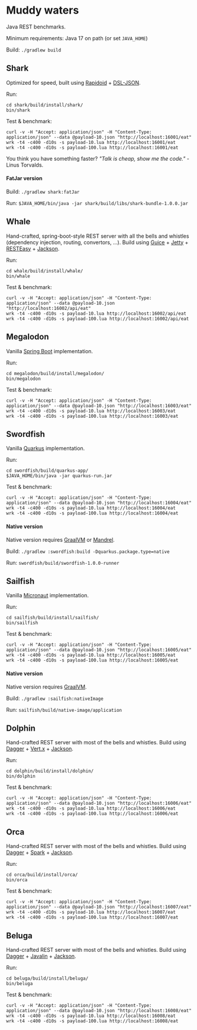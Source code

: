 # Muddy waters

Java REST benchmarks.

Minimum requirements: Java 17 on path (or set `JAVA_HOME`)

Build: `./gradlew build`

## Shark

Optimized for speed, built using [Rapidoid](https://github.com/rapidoid/rapidoid) + [DSL-JSON](https://github.com/ngs-doo/dsl-json).

Run:

```
cd shark/build/install/shark/
bin/shark
```

Test & benchmark:

```
curl -v -H "Accept: application/json" -H "Content-Type: application/json" --data @payload-10.json "http://localhost:16001/eat"
wrk -t4 -c400 -d10s -s payload-10.lua http://localhost:16001/eat
wrk -t4 -c400 -d10s -s payload-100.lua http://localhost:16001/eat
```

You think you have something faster? *"Talk is cheap, show me the code."* - Linus Torvalds.

#### FatJar version

Build: `./gradlew shark:fatJar`

Run: `$JAVA_HOME/bin/java -jar shark/build/libs/shark-bundle-1.0.0.jar`

## Whale

Hand-crafted, spring-boot-style REST server with all the bells and whistles (dependency injection, routing, convertors, ...).
Build using [Guice](https://github.com/google/guice) + [Jetty](https://github.com/eclipse/jetty.project) +
[RESTEasy](https://github.com/resteasy/Resteasy) + [Jackson](https://github.com/FasterXML/jackson).

Run:

```
cd whale/build/install/whale/
bin/whale
```

Test & benchmark:

```
curl -v -H "Accept: application/json" -H "Content-Type: application/json" --data @payload-10.json "http://localhost:16002/api/eat"
wrk -t4 -c400 -d10s -s payload-10.lua http://localhost:16002/api/eat
wrk -t4 -c400 -d10s -s payload-100.lua http://localhost:16002/api/eat
```

## Megalodon

Vanilla [Spring Boot](https://spring.io/projects/spring-boot) implementation.

Run:

```
cd megalodon/build/install/megalodon/
bin/megalodon
```

Test & benchmark:

```
curl -v -H "Accept: application/json" -H "Content-Type: application/json" --data @payload-10.json "http://localhost:16003/eat"
wrk -t4 -c400 -d10s -s payload-10.lua http://localhost:16003/eat
wrk -t4 -c400 -d10s -s payload-100.lua http://localhost:16003/eat
```

## Swordfish

Vanilla [Quarkus](https://quarkus.io/) implementation.

Run:

```
cd swordfish/build/quarkus-app/
$JAVA_HOME/bin/java -jar quarkus-run.jar
```

Test & benchmark:

```
curl -v -H "Accept: application/json" -H "Content-Type: application/json" --data @payload-10.json "http://localhost:16004/eat"
wrk -t4 -c400 -d10s -s payload-10.lua http://localhost:16004/eat
wrk -t4 -c400 -d10s -s payload-100.lua http://localhost:16004/eat
```

#### Native version

Native version requires [GraalVM](https://www.graalvm.org/) or [Mandrel](https://github.com/graalvm/mandrel).

Build: `./gradlew :swordfish:build -Dquarkus.package.type=native`

Run: `swordfish/build/swordfish-1.0.0-runner`

## Sailfish

Vanilla [Micronaut](https://micronaut.io/) implementation.

Run:

```
cd sailfish/build/install/sailfish/
bin/sailfish
```

Test & benchmark:

```
curl -v -H "Accept: application/json" -H "Content-Type: application/json" --data @payload-10.json "http://localhost:16005/eat"
wrk -t4 -c400 -d10s -s payload-10.lua http://localhost:16005/eat
wrk -t4 -c400 -d10s -s payload-100.lua http://localhost:16005/eat
```

#### Native version

Native version requires [GraalVM](https://www.graalvm.org/).

Build: `./gradlew :sailfish:nativeImage`

Run: `sailfish/build/native-image/application`

## Dolphin

Hand-crafted REST server with most of the bells and whistles.
Build using [Dagger](https://dagger.dev/) + [Vert.x](https://vertx.io/) + [Jackson](https://github.com/FasterXML/jackson).

Run:

```
cd dolphin/build/install/dolphin/
bin/dolphin
```

Test & benchmark:

```
curl -v -H "Accept: application/json" -H "Content-Type: application/json" --data @payload-10.json "http://localhost:16006/eat"
wrk -t4 -c400 -d10s -s payload-10.lua http://localhost:16006/eat
wrk -t4 -c400 -d10s -s payload-100.lua http://localhost:16006/eat
```

## Orca

Hand-crafted REST server with most of the bells and whistles.
Build using [Dagger](https://dagger.dev/) + [Spark](https://sparkjava.com/) + [Jackson](https://github.com/FasterXML/jackson).

Run:

```
cd orca/build/install/orca/
bin/orca
```

Test & benchmark:

```
curl -v -H "Accept: application/json" -H "Content-Type: application/json" --data @payload-10.json "http://localhost:16007/eat"
wrk -t4 -c400 -d10s -s payload-10.lua http://localhost:16007/eat
wrk -t4 -c400 -d10s -s payload-100.lua http://localhost:16007/eat
```

## Beluga

Hand-crafted REST server with most of the bells and whistles.
Build using [Dagger](https://dagger.dev/) + [Javalin](https://sparkjava.com/) + [Jackson](https://github.com/FasterXML/jackson).

Run:

```
cd beluga/build/install/beluga/
bin/beluga
```

Test & benchmark:

```
curl -v -H "Accept: application/json" -H "Content-Type: application/json" --data @payload-10.json "http://localhost:16008/eat"
wrk -t4 -c400 -d10s -s payload-10.lua http://localhost:16008/eat
wrk -t4 -c400 -d10s -s payload-100.lua http://localhost:16008/eat
```


